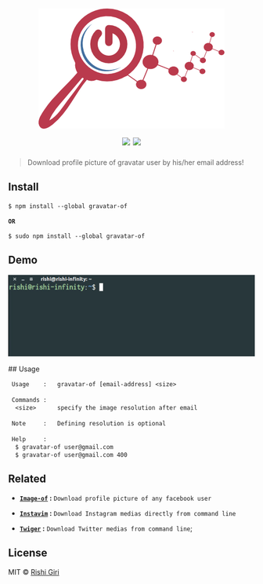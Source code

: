 <h1 align="center">
<br>
<img src="https://raw.githubusercontent.com/rishigiridotcom/rishigiri.com/gh-pages/github/gravatar.png"></img>
<br>
<img src="https://travis-ci.org/CodeDotJS/gravatar-of.svg?branch=master">
<img src="https://img.shields.io/badge/code_style-XO-5ed9c7.svg">
</h1>

> Download profile picture of gravatar user by his/her email address!

## Install

```
$ npm install --global gravatar-of

```
__`OR`__
```
$ sudo npm install --global gravatar-of
```

## Demo

<p align="center">
<img src="media/ezgif-1-3b5324134a.gif">
</p>
## Usage

```
 Usage    :   gravatar-of [email-address] <size>

 Commands :
  <size>      specify the image resolution after email

 Note     :   Defining resolution is optional

 Help     :
  $ gravatar-of user@gmail.com
  $ gravatar-of user@gmail.com 400

```

## Related

- __[`Image-of`](https://github.com/CodeDotJS/image-of) :__ `Download profile picture of any facebook user`

- __[`Instavim`](https://github.com/CodeDotJS/instavim) :__ `Download Instagram medias directly from command line`

- __[`Twiger`](https://github.com/CodeDotJS/twiger) :__ `Download Twitter medias from command line`;


## License

MIT © [Rishi Giri](http://rishigiri.com)
